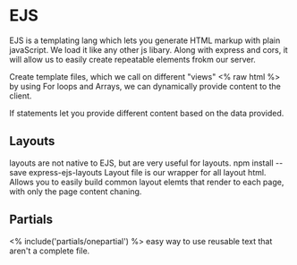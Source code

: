 # EJS 
EJS is a templating lang which lets you generate HTML markup with plain javaScript. 
We load it like any other js libary. 
Along with express and cors, it will allow us to easily create repeatable elements frokm our server. 

Create template files, which we call on different "views"
  <% raw html %>
by using For loops and Arrays, we can dynamically provide content to the client. 

If statements let you provide different content based on the data provided. 

## Layouts 
layouts are not native to EJS, but are very useful for layouts.
  npm install --save express-ejs-layouts 
Layout file is our wrapper for all layout html. 
Allows you to easily build common layout elemts that render to each page, with only the page content chaning. 

## Partials
  <% include('partials/onepartial') %>
easy way to use reusable text that aren't a complete file. 
